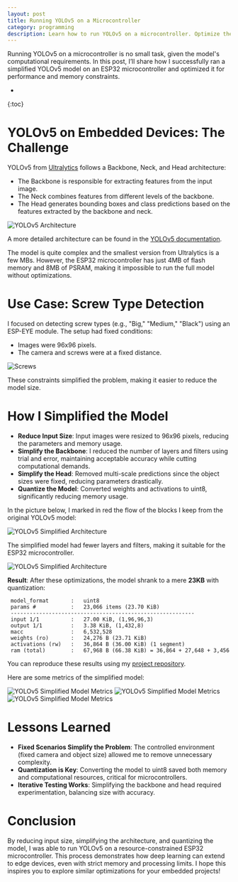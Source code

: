 ```yaml
---
layout: post
title: Running YOLOv5 on a Microcontroller 
category: programming
description: Learn how to run YOLOv5 on a microcontroller. Optimize the model for performance and memory constraints to run object detection on edge devices.
---
```



Running YOLOv5 on a microcontroller is no small task, given the model's computational requirements. In this post, I’ll share how I successfully ran a simplified YOLOv5 model on an ESP32 microcontroller and optimized it for performance and memory constraints.

* 
{:toc}

# YOLOv5 on Embedded Devices: The Challenge

YOLOv5 from [Ultralytics](https://docs.ultralytics.com/) follows a Backbone, Neck, and Head architecture:

- The Backbone is responsible for extracting features from the input image.
- The Neck combines features from different levels of the backbone.
- The Head generates bounding boxes and class predictions based on the features extracted by the backbone and neck.

![YOLOv5 Architecture](/images/posts/yolov5-model.png)

A more detailed architecture can be found in the [YOLOv5 documentation](https://docs.ultralytics.com/yolov5/tutorials/architecture_description/#1-model-structure).

The model is quite complex and the smallest version from Ultralytics is a few MBs.
However, the ESP32 microcontroller has just 4MB of flash memory and 8MB of PSRAM, making it impossible to run the full model without optimizations.

# Use Case: Screw Type Detection

I focused on detecting screw types (e.g., "Big," "Medium," "Black") using an ESP-EYE module. The setup had fixed conditions:

- Images were 96x96 pixels.
- The camera and screws were at a fixed distance.

![Screws](/images/posts/yolov5-sampledata.png)

These constraints simplified the problem, making it easier to reduce the model size.

# How I Simplified the Model

- **Reduce Input Size**: Input images were resized to 96x96 pixels, reducing the parameters and memory usage.
- **Simplify the Backbone**: I reduced the number of layers and filters using trial and error, maintaining acceptable accuracy while cutting computational demands.
- **Simplify the Head**: Removed multi-scale predictions since the object sizes were fixed, reducing parameters drastically.
- **Quantize the Model**: Converted weights and activations to uint8, significantly reducing memory usage.

In the picture below, I marked in red the flow of the blocks I keep from the original YOLOv5 model:

![YOLOv5 Simplified Architecture](/images/posts/yolov5-model-modified.png)

The simplified model had fewer layers and filters, making it suitable for the ESP32 microcontroller.

![YOLOv5 Simplified Architecture](/images/posts/yolov5-model-final.png)

**Result**: After these optimizations, the model shrank to a mere **23KB** with quantization:

```
 model_format       :   uint8
 params #           :   23,066 items (23.70 KiB)
 ----------------------------------------------------------
 input 1/1          :   27.00 KiB, (1,96,96,3)
 output 1/1         :   3.38 KiB, (1,432,8)
 macc               :   6,532,528
 weights (ro)       :   24,276 B (23.71 KiB)
 activations (rw)   :   36,864 B (36.00 KiB) (1 segment)
 ram (total)        :   67,968 B (66.38 KiB) = 36,864 + 27,648 + 3,456
```

You can reproduce these results using my [project repository](https://github.com/daleonpz/POC_CV_tinyml).

Here are some metrics of the simplified model:

![YOLOv5 Simplified Model Metrics](/images/posts/yolov5-model_results.png)
![YOLOv5 Simplified Model Metrics](/images/posts/yolov5-model_PR_curve.png)
![YOLOv5 Simplified Model Metrics](/images/posts/yolov5-model_F1_curve.png)

# Lessons Learned

- **Fixed Scenarios Simplify the Problem**: The controlled environment (fixed camera and object size) allowed me to remove unnecessary complexity.
- **Quantization is Key**: Converting the model to uint8 saved both memory and computational resources, critical for microcontrollers.
- **Iterative Testing Works**: Simplifying the backbone and head required experimentation, balancing size with accuracy.

# Conclusion

By reducing input size, simplifying the architecture, and quantizing the model, I was able to run YOLOv5 on a resource-constrained ESP32 microcontroller. This process demonstrates how deep learning can extend to edge devices, even with strict memory and processing limits. I hope this inspires you to explore similar optimizations for your embedded projects!
